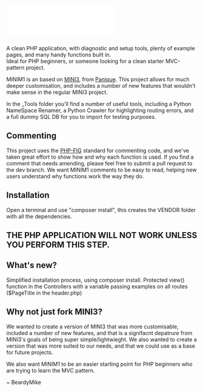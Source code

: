 # ![MINIM1 logo, a bold font with sharp angles](https://raw.githubusercontent.com/BeardyMike/MINIM1/dev/public/img/MINIM1-w.png)
 A clean PHP application, with diagnostic and setup tools, plenty of example pages, and many handy functions built in.
<br> Ideal for PHP beginners, or someone looking for a clean starter MVC-pattern project.
 
 MINIM1 is an based on [MINI3](https://github.com/panique/mini3), from [Panique](https://github.com/panique). This project allows for much deeper customisation, and includes a number of new features that wouldn't make sense in the regular MINI3 project.

 In the _Tools folder you'll find a number of useful tools, including a Python NameSpace Renamer, a Python Crawler for highlighting routing errors, and a full dummy SQL DB for you to import for testing purposes.

## Commenting
This project uses the [PHP-FIG](https://www.php-fig.org/) standard for commenting code, and we've taken great effort to show how and why each function is used.
If you find a comment that needs amending, please feel free to submit a pull request to the dev branch. We want MINIM1 comments to be easy to read, helping new users understand why functions work the way they do.

## Installation
Open a terminal and use "composer install", this creates the VENDOR folder with all the dependencies. 
<br><b><h2>THE PHP APPLICATION WILL NOT WORK UNLESS YOU PERFORM THIS STEP.</h2></b>

## What's new?
Simplified installation process, using composer install. Protected view() function in the Controllers with a variable passing examples on all routes ($PageTitle in the header.php)

## Why not just fork MINI3?
We wanted to create a version of MINI3 that was more customisable, included a number of new features, and that is a signifacnt depatrure from MINI3's goals of being super simple/lightwieght. We also wanted to create a version that was more suited to our needs, and that we could use as a base for future projects. 

We also want MINIM1 to be an easier starting point for PHP beginners who are trying to learn the MVC pattern.

~ BeardyMike
